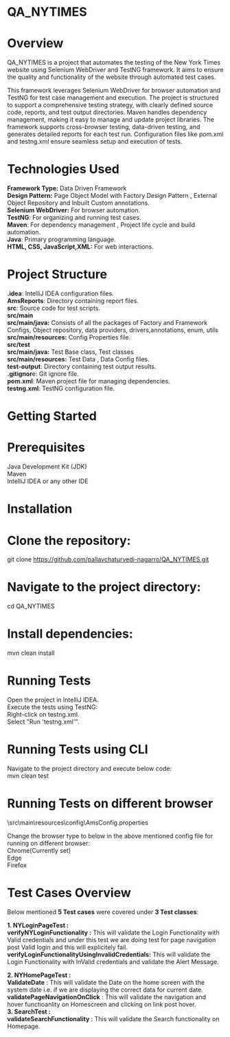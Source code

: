 # QA_NYTIMES
# Overview
QA_NYTIMES is a project that automates the testing of the New York Times website using Selenium WebDriver and TestNG framework. It aims to ensure the quality and functionality of the website through automated test cases.

This framework leverages Selenium WebDriver for browser automation and TestNG for test case management and execution. The project is structured to support a comprehensive testing strategy, with clearly defined source code, reports, and test output directories. Maven handles dependency management, making it easy to manage and update project libraries. The framework supports cross-browser testing, data-driven testing, and generates detailed reports for each test run. Configuration files like pom.xml and testng.xml ensure seamless setup and execution of tests.

# Technologies Used
**Framework Type:** Data Driven Framework                                                                       
**Design Pattern:** Page Object Model with Factory Design Pattern , External Object Repository and Inbuilt Custom annotations.            
**Selenium WebDriver:** For browser automation.                                                                        
**TestNG**: For organizing and running test cases.                                                                        
**Maven**: For dependency management , Project life cycle and  build automation.                                                
**Java**: Primary programming language.                                                                        
**HTML, CSS, JavaScript,XML:** For web interactions.     

# Project Structure
**.idea**: IntelliJ IDEA configuration files.                                                                        
**AmsReports**: Directory containing report files.                                                
**src**: Source code for test scripts.   
             **src/main**                                                                                                                
    **src/main/java:** Consists of all the packages of Factory and Framework Configs, Object repository, data providers, drivers,annotations, enum, utils                                                                                        
    **src/main/resources:** Config Properties file.                                                                   
             **src/test**                                            
    **src/main/java:** Test Base class, Test classes                                                              
    **src/main/resources:** Test Data , Data Config files.                                                              
**test-output**: Directory containing test output results.                                                        
**.gitignor**e: Git ignore file.                                                        
**pom.xml**: Maven project file for managing dependencies.                                                        
**testng.xml**: TestNG configuration file.                                                                                                                                           

# Getting Started
# Prerequisites
Java Development Kit (JDK)                                                                                                
Maven                                                                                                
IntelliJ IDEA or any other IDE                                                                                                

# Installation
# Clone the repository:
git clone https://github.com/pallavchaturvedi-nagarro/QA_NYTIMES.git
# Navigate to the project directory:
cd QA_NYTIMES
# Install dependencies:
mvn clean install

# Running Tests
Open the project in IntelliJ IDEA.                                                                
Execute the tests using TestNG:                                                                                
Right-click on testng.xml.                                                                        
Select "Run 'testng.xml'".                                                                                

# Running Tests using CLI                                                                                                        
Navigate to the project directory and execute below code:                                                                                 
mvn clean test

# Running Tests on different browser
\src\main\resources\config\AmsConfig.properties

Change the browser type to below in the above mentioned config file for running on different browser:                  
Chrome(Currently set)                                                                                  
Edge                                                                                                      
Firefox                                                                                                            


# Test Cases Overview
Below mentioned **5 Test cases** were covered under **3 Test classes**:

**1. NYLoginPageTest :**                                                                                
**verifyNYLoginFunctionality :** This will validate the Login Functionality with Valid credentials and under this test we are doing test for page navigation post Valid login and this will explicitely fail.                                                        
**verifyLoginFunctionalityUsingInvalidCredentials:** This will validate the Login Functionality with InValid credentials and validate the Alert Message.
                                                                                                
**2. NYHomePageTest :**                                                                                          
**ValidateDate** : This will validate the Date on the home screen with the system date i.e. if we are displaying the correct data for current date.                                                                                      
**validatePageNavigationOnClick** : This will validate the navigation and hover functioanlity on Homescreen and clicking on link post hover.                                                                                                                                           
**3. SearchTest :**                                                
**validateSearchFunctionality** : This will validate the Search functionality on Homepage.


        
            
